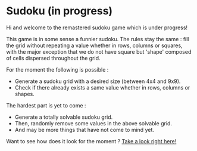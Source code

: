 # Sudoku (in progress)

Hi and welcome to the remastered sudoku game which is under progress! 

This game is in some sense a funnier sudoku. The rules stay the same : fill the grid without repeating a value whether in rows, columns or squares, with the major exception that we do not have square but 'shape' composed of cells dispersed throughout the grid.

For the moment the following is possible : 
- Generate a sudoku grid with a desired size (between 4x4 and 9x9).
- Check if there already exists a same value whether in rows, columns or shapes.

The hardest part is yet to come : 
- Generate a totally solvable sudoku grid.
- Then, randomly remove some values in the above solvable grid.
- And may be more things that have not come to mind yet.

Want to see how does it look for the moment ? [Take a look right here!](https://zahjen.github.io/Sudoku-in-progress/)
